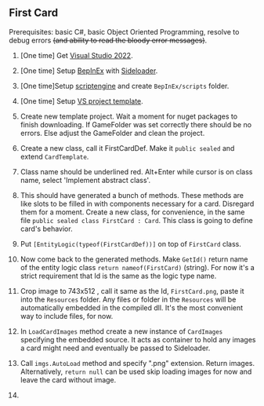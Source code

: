 ## First Card

Prerequisites: basic C#, basic Object Oriented Programming, resolve to debug errors ~~(and ability to read the bloody error messages)~~.

1. [One time] Get [Visual Studio 2022](https://visualstudio.microsoft.com/vs/community/).

1. [One time] Setup [BepInEx](https://github.com/Neoshrimp/LBoL-Entity-Sideloader/blob/master/Installation.md) with [Sideloader](https://github.com/Neoshrimp/LBoL-Entity-Sideloader/blob/master/src/LBoL-Entity-Sideloader/LBoL-Entity-Sideloader.dll).

1. [One time]Setup [scriptengine](https://github.com/Neoshrimp/BepInEx.Debug/blob/master/src/ScriptEngine/ScriptEngine.dll) and create `BepInEx/scripts` folder.

1. [One time] Setup [VS project template](https://github.com/Neoshrimp/LBoL-ModdingTools/tree/master/src/SideloaderTemplate).

1. Create new template project. Wait a moment for nuget packages to finish downloading. If GameFolder was set correctly there should be no errors. Else adjust the GameFolder and clean the project.

1. Create a new class, call it FirstCardDef. Make it `public sealed` and extend `CardTemplate`.

1. Class name should be underlined red. Alt+Enter while cursor is on class name, select 'Implement abstract class'.

1. This should have generated a bunch of methods. These methods are like slots to be filled in with components necessary for a card. Disregard them for a moment. Create a new class, for convenience, in the same file `public sealed class FirstCard : Card`. This class is going to define card's behavior.

1. Put `[EntityLogic(typeof(FirstCardDef))]` on top of `FirstCard` class.

1. Now come back to the generated methods. Make `GetId()` return name of the entity logic class `return nameof(FirstCard)` (string). For now it's a strict requirement that Id is the same as the logic type name.

1. Crop image to 743x512 , call it same as the Id, `FirstCard.png`, paste it into the `Resources` folder. Any files or folder in the `Resources` will be automatically embedded in the compiled dll. It's the most convenient way to include files, for now.

1. In `LoadCardImages` method create a new instance of `CardImages` specifying the embedded source. It acts as container to hold any images a card might need and eventually be passed to Sideloader.

1. Call `imgs.AutoLoad` method and specify ".png" extension. Return images. Alternatively, `return null` can be used skip loading images for now and leave the card without image.

1. 


